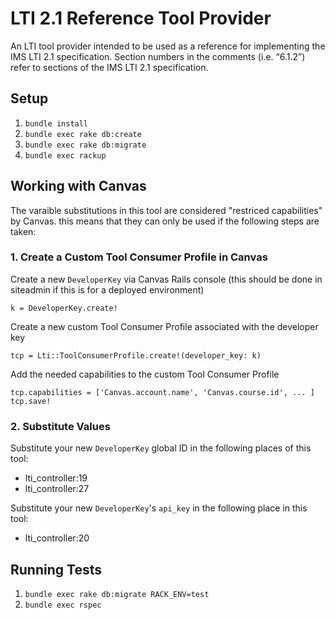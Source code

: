 # LTI 2.1 Reference Tool Provider
An LTI tool provider intended to be used as a reference for implementing the IMS LTI 2.1 specification. Section numbers in the comments (i.e. “6.1.2”) refer to sections of the IMS LTI 2.1 specification.

## Setup
1. `bundle install`
2. `bundle exec rake db:create`
3. `bundle exec rake db:migrate`
4. `bundle exec rackup`

## Working with Canvas
The varaible substitutions in this tool are considered "restriced capabilities" by Canvas. this means that they can only be used if the following steps are taken:

### 1. Create a Custom Tool Consumer Profile in Canvas
Create a new `DeveloperKey` via Canvas Rails console (this should be done in siteadmin if this is for a deployed environment)
```
k = DeveloperKey.create!
```
Create a new custom Tool Consumer Profile associated with the developer key
```
tcp = Lti::ToolConsumerProfile.create!(developer_key: k)
```
Add the needed capabilities to the custom Tool Consumer Profile
```
tcp.capabilities = ['Canvas.account.name', 'Canvas.course.id', ... ]
tcp.save!
```
### 2. Substitute Values
Substitute your new `DeveloperKey` global ID in the following places of this tool:
- lti_controller:19
- lti_controller:27

Substitute your new `DeveloperKey`'s `api_key` in the following place in this tool:
- lti_controller:20

## Running Tests
1. `bundle exec rake db:migrate RACK_ENV=test`
2. `bundle exec rspec`
